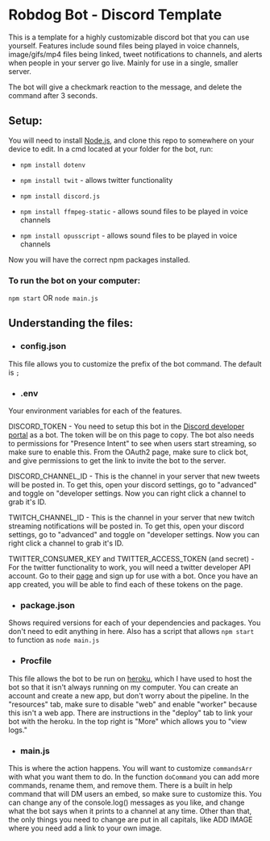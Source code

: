 # Robdog Bot - Discord Template

This is a template for a highly customizable discord bot that you can use yourself. Features include sound files being played in voice channels, image/gifs/mp4 files being linked, tweet notifications to channels, and alerts when people in your server go live. Mainly for use in a single, smaller server. 

The bot will give a checkmark reaction to the message, and delete the command after 3 seconds. 

## Setup:

You will need to install [Node.js](https://nodejs.org/en/), and clone this repo to somewhere on your device to edit. In a cmd located at your folder for the bot, run:

* `npm install dotenv`

* `npm install twit` - allows twitter functionality

* `npm install discord.js`

* `npm install ffmpeg-static` - allows sound files to be played in voice channels

* `npm install opusscript` - allows sound files to be played in voice channels

Now you will have the correct npm packages installed. 

### To run the bot on your computer:

`npm start` OR `node main.js`

## Understanding the files:

* ### config.json

This file allows you to customize the prefix of the bot command. The default is `;`

* ### .env

Your environment variables for each of the features.

DISCORD_TOKEN - You need to setup this bot in the [Discord developer portal](https://discord.com/developers/applications) as a bot. The token will be on this page to copy. The bot also needs to permissions for "Presence Intent" to see when users start streaming, so make sure to enable this. From the OAuth2 page, make sure to click bot, and give permissions to get the link to invite the bot to the server. 

DISCORD_CHANNEL_ID - This is the channel in your server that new tweets will be posted in. To get this, open your discord settings, go to "advanced" and toggle on "developer settings. Now you can right click a channel to grab it's ID.

TWITCH_CHANNEL_ID - This is the channel in your server that new twitch streaming notifications will be posted in. To get this, open your discord settings, go to "advanced" and toggle on "developer settings. Now you can right click a channel to grab it's ID.

TWITTER_CONSUMER_KEY and TWITTER_ACCESS_TOKEN (and secret) - For the twitter functionality to work, you will need a twitter developer API account. Go to their [page](https://developer.twitter.com/en/portal/dashboard) and sign up for use with a bot. Once you have an app created, you will be able to find each of these tokens on the page. 

* ### package.json

Shows required versions for each of your dependencies and packages. You don't need to edit anything in here. Also has a script that allows `npm start` to function as `node main.js`

* ### Procfile

This file allows the bot to be run on [heroku](https://dashboard.heroku.com/), which I have used to host the bot so that it isn't always running on my computer. You can create an account and create a new app, but don't worry about the pipeline. In the "resources" tab, make sure to disable "web" and enable "worker" because this isn't a web app. There are instructions in the "deploy" tab to link your bot with the heroku. In the top right is "More" which allows you to "view logs."

* ### main.js

This is where the action happens. You will want to customize `commandsArr` with what you want them to do. In the function `doCommand` you can add more commands, rename them, and remove them. There is a built in help command that will DM users an embed, so make sure to customize this. You can change any of the console.log() messages as you like, and change what the bot says when it prints to a channel at any time. Other than that, the only things you need to change are put in all capitals, like ADD IMAGE where you need add a link to your own image.
